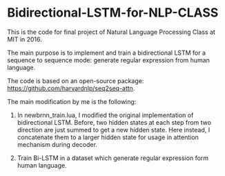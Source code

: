 # Bidirectional-LSTM-for-NLP-CLASS
This is the code for final project of Natural Language Processing Class at MIT in 2016.

The main purpose is to implement and train a bidirectional LSTM for a sequence to sequence mode: generate regular expression from human language.

The code is based on an open-source package: https://github.com/harvardnlp/seq2seq-attn.

The main modification by me is the following:

1. In newbrnn_train.lua, I modified the original implementation of bidirectional LSTM.  Before, two hidden states at each step from two direction 
are just summed to get a new hidden state.  Here instead, I concatenate them to a larger hidden state for usage in attention mechanism during 
decoder.

2. Train Bi-LSTM in a dataset which generate regular expression form human language.
